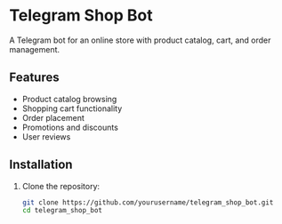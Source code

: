 # Telegram Shop Bot

A Telegram bot for an online store with product catalog, cart, and order management.

## Features

- Product catalog browsing
- Shopping cart functionality
- Order placement
- Promotions and discounts
- User reviews

## Installation

1. Clone the repository:
   ```bash
   git clone https://github.com/yourusername/telegram_shop_bot.git
   cd telegram_shop_bot
